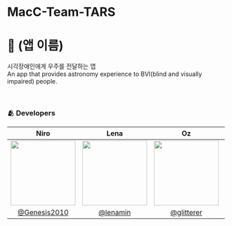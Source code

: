 # MacC-Team-TARS

# 📱 (앱 이름)
시각장애인에게 우주를 전달하는 앱 <br/>
An app that provides astronomy experience to BVI(blind and visually impaired) people.

<br/>

### 🫂 Developers

|Niro|Lena|Oz|Ayden|Sohni|Colli|Jerry|
|:-:|:-:|:-:|:-:|:-:|:-:|:-:|
|<img src="https://github.com/Genesis2010.png" width="150">|<img src="https://github.com/lenamin.png" width="150">|<img src="https://github.com/glitterer.png" width="150">|<img src = "https://github.com/DoAY9.png" width="150">|<img src="https://github.com/HeejiSohn.png" width="150">|<img src="https://github.com/SohyeonKim-dev.png" width="150">|<img src="https://github.com/YoonyoungL.png" width="150">|
|[@Genesis2010](https://github.com/Genesis2010)|[@lenamin](https://github.com/lenamin)|[@glitterer](https://github.com/glitterer)|[@DoAY9](https://github.com/DoAY9)|[HeejiSohn](https://github.com/HeejiSohn)|[@SohyeonKim-dev](https://github.com/SohyeonKim-dev)|[@YoonyoungL](https://github.com/YoonyoungL)|

